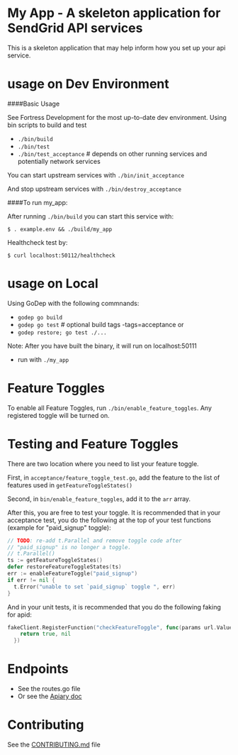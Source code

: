 My App - A skeleton application for SendGrid API services
==========================

This is a skeleton application that may help inform how you set up your api service.

usage on Dev Environment
==========================

####Basic Usage

See Fortress Development for the most up-to-date dev environment.
Using bin scripts to build and test
- `./bin/build`
- `./bin/test`
- `./bin/test_acceptance` # depends on other running services and potentially network services

You can start upstream services with `./bin/init_acceptance`

And stop upstream services with `./bin/destroy_acceptance`


####To run my_app:

After running ```./bin/build``` you can start this service with:

``` $ . example.env && ./build/my_app ```

Healthcheck test by:

``` $ curl localhost:50112/healthcheck ```

usage on Local
==========================

Using GoDep with the following commnands:
- `godep go build`
- `godep go test` # optional build tags -tags=acceptance
or
- `godep restore; go test ./...`

Note: After you have built the binary, it will run on localhost:50111
- run with `./my_app`

Feature Toggles
=========================

To enable all Feature Toggles, run `./bin/enable_feature_toggles`. Any registered toggle will be turned on.


Testing and Feature Toggles
=========================

There are two location where you need to list your feature toggle.

First, in `acceptance/feature_toggle_test.go`, add the feature to the list of features used in `getFeatureToggleStates()`

Second, in `bin/enable_feature_toggles`, add it to the `arr` array.

After this, you are free to test your toggle. It is recommended that in your acceptance test, you do the following at the top of your test functions (example for "paid_signup" toggle):
```go
// TODO: re-add t.Parallel and remove toggle code after
// "paid_signup" is no longer a toggle.
// t.Parallel()
ts := getFeatureToggleStates()
defer restoreFeatureToggleStates(ts)
err := enableFeatureToggle("paid_signup")
if err != nil {
  t.Error("unable to set `paid_signup` toggle ", err)
}
```

And in your unit tests, it is recommended that you do the following faking for apid:
```go
fakeClient.RegisterFunction("checkFeatureToggle", func(params url.Values) (interface{}, error) {
    return true, nil
  })
```

Endpoints
==========================
- See the routes.go file
- Or see the [Apiary doc](apiary.link.here)

Contributing
==========================
See the [CONTRIBUTING.md](CONTRIBUTING.md) file
